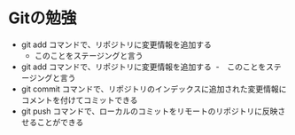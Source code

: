 # Gitの勉強

- git add コマンドで、リポジトリに変更情報を追加する
    - このことをステージングと言う
- git add コマンドで、リポジトリに変更情報を追加する
  -　このことをステージングと言う
- git commit コマンドで、リポジトリのインデックスに追加された変更情報にコメントを付けてコミットできる
- git push コマンドで、ローカルのコミットをリモートのリポジトリに反映させることができる
